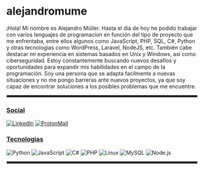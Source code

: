 # alejandromume
  ¡Hola! Mi nombre es Alejandro Müller.
Hasta el dia de hoy he podido trabajar con varios lenguajes de programacion en función del tipo de proyecto que me enfrentaba, entre ellos algunos como JavaScript, PHP, SQL, C#, Python y otras tecnologias como WordPress, Laravel, NodeJS, etc. También cabe destacar mi experiencia en sistemas basados en Unix y Windows, así como ciberseguridad. Estoy constantemente buscando nuevos desafíos y oportunidades para expandir mis habilidades en el campo de la programación. Soy una persona que se adapta facilmente a nuevas situaciones y no me pongo barreras ante nuevos proyectos, ya que soy capaz de encontrar soluciones a los posibles problemas que me encuentre. 
  <hr style="height:5px; border: 1px solid #ccc;">

### <ins>Social
[![LinkedIn](https://img.shields.io/badge/LinkedIn-0077B5?style=for-the-badge&logo=linkedin&logoColor=white)](https://www.linkedin.com/in/alejandromume/)
[![ProtonMail](https://img.shields.io/badge/ProtonMail-8B89CC?style=for-the-badge&logo=protonmail&logoColor=white)](mailto:alejandromume80@protonmail.com)

### <ins>Tecnologias

![Python](https://img.shields.io/badge/Python-3776AB?style=for-the-badge&logo=python&logoColor=white)
![JavaScript](https://img.shields.io/badge/JavaScript-F7DF1E?style=for-the-badge&logo=javascript&logoColor=black)
![C#](https://img.shields.io/badge/C%23-239120?style=for-the-badge&logo=c-sharp&logoColor=white)
![PHP](https://img.shields.io/badge/PHP-777BB4?style=for-the-badge&logo=php&logoColor=white)
![Linux](https://img.shields.io/badge/Linux-FCC624?style=for-the-badge&logo=linux&logoColor=black)
![MySQL](https://img.shields.io/badge/MySQL-1f6487?style=for-the-badge&logo=mysql&logoColor=black)
![Node.js](https://img.shields.io/badge/Node.js-43853D?style=for-the-badge&logo=node.js&logoColor=white)
  <hr style="height:5px; border: 1px solid #ccc;">
<br>
